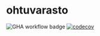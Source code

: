 # ohtuvarasto

![GHA workflow badge](https://github.com/mizhonka/ohtuvarasto/workflows/CI/badge.svg)
[![codecov](https://codecov.io/gh/mizhonka/ohtuvarasto/graph/badge.svg?token=2JWEIGM4ZP)](https://codecov.io/gh/mizhonka/ohtuvarasto)
